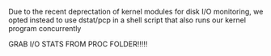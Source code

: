 Due to the recent deprectation of kernel modules for disk I/O monitoring, we opted instead to use dstat/pcp in a shell script that also runs our kernel program concurrently 

GRAB I/O STATS FROM PROC FOLDER!!!!!
